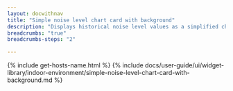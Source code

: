 ```yaml
---
layout: docwithnav
title: "Simple noise level chart card with background"
description: "Displays historical noise level values as a simplified chart with background. Optionally may display the corresponding latest noise level value."
breadcrumbs: "true"
breadcrumbs-steps: "2"

---
```

{% include get-hosts-name.html %}
{% include docs/user-guide/ui/widget-library/indoor-environment/simple-noise-level-chart-card-with-background.md %}
